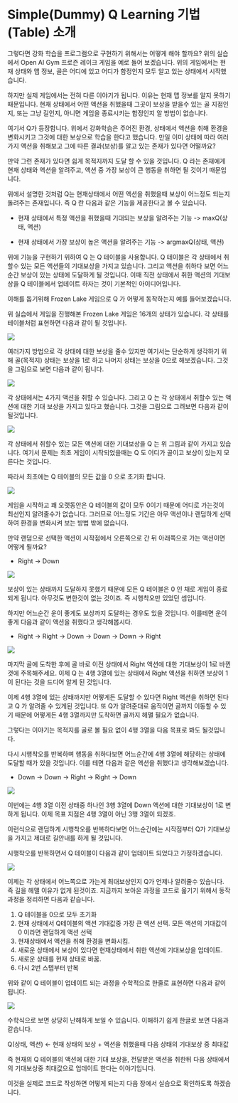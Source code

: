 # Simple(Dummy) Q Learning 기법(Table) 소개

그렇다면 강화 학습을 프로그램으로 구현하기 위해서는 어떻게 해야 할까요? 위의 실습에서 Open AI Gym 프로즌 레이크 게임을 예로 들어 보겠습니다. 위의 게임에서는 현재 상태와 맵 정보, 골은 어디에 있고 어디가 함정인지 모두 알고 있는 상태에서 시작했습니다.

하지만 실제 게임에서는 전혀 다른 이야기가 됩니다. 이유는 현재 맵 정보를 알지 못하기 때문입니다. 현재 상태에서 어떤 액션을 취했을때 그곳이 보상을 받을수 있는 골 지점인지, 또는 그냥 길인지, 아니면 게임을 종료시키는 함정인지 알 방법이 없습니다.

여기서 Q가 등장합니다. 위에서 강화학습은 주어진 환경, 상태에서 액션을 취해 환경을 변화시키고 그것에 대한 보상으로 학습을 한다고 했습니다. 만일 이미 상태에 따라 여러가지 액션을 취해보고 그에 따른 결과(보상)를 알고 있는 존재가 있다면 어떨까요?

만약 그런 존재가 있다면 쉽게 목적지까지 도달 할 수 있을 것입니다. Q 라는 존재에게 현재 상태와 액션을 알려주고, 액션 중 가장 보상이 큰 행동을 취하면 될 것이기 때문입니다.

위에서 설명한 것처럼 Q는 현재상태에서 어떤 액션을 취했을때 보상이 어느정도 되는지 돌려주는 존재입니다. 즉 Q 란 다음과 같은 기능을 제공한다고 볼 수 있습니다.

* 현재 상태에서 특정 액션을 취했을때 기대되는 보상을 알려주는 기능 -> maxQ(상태, 액션)

* 현재 상태에서 가장 보상이 높은 액션을 알려주는 기능 -> argmaxQ(상태, 액션)

위에 기능을 구현하기 위하여 Q 는 Q 테이블을 사용합니다. Q 테이블은 각 상태에서 취할수 있는 모든 액션들의 기대보상을 가지고 있습니다. 그리고 액션을 취하다 보면 어느순간 보상이 있는 상태에 도달하게 될 것입니다. 이때 직전 상태에서 취한 액션의 기대보상을 Q 테이블에서 업데이트 하자는 것이 기본적인 아이디어입니다.

이해를 돕기위해 Frozen Lake 게임으로 Q 가 어떻게 동작하는지 예를 들어보겠습니다.

위 실습에서 게임을 진행해본 Frozen Lake 게임은 16개의 상태가 있습니다. 각 상태를 테이블처럼 표현하면 다음과 같이 될 것입니다.

<img src="http://postfiles14.naver.net/MjAxNzAyMThfMTg4/MDAxNDg3NDAzMDA3Nzc0.nQedecAA5-pH98E_ndo3XWb6AhqbrGYoMqS8z9MiQxgg.FjYBlLdIgOEiduV6-qpGSAKJuq3LKT1wi-YctEpqLnYg.PNG.akj61300/map.png?type=w2" />

여러가지 방법으로 각 상태에 대한 보상을 줄수 있지만 여기서는 단순하게 생각하기 위해 골(목적지) 상태는 보상을 1로 하고 나머지 상태는 보상을 0으로 해보겠습니다. 그것을 그림으로 보면 다음과 같이 됩니다.

<img src="http://postfiles6.naver.net/MjAxNzAyMjRfMTgw/MDAxNDg3OTAxNzAzMzk0.6IWM8bF39JFph3SoDI9fFV5vd6V0aouYWc7LcnAhFBog.ydBLN2lk8eQnAscIU3hcX4j95Jd57D21Vw9cLY8PbcQg.PNG.akj61300/map2.png?type=w2" />

각 상태에서는 4가지 액션을 취할 수 있습니다. 그리고 Q 는 각 상태에서 취할수 있는 액션에 대한 기대 보상을 가지고 있다고 했습니다. 그것을 그림으로 그려보면 다음과 같이 될것입니다.

<img src="http://postfiles6.naver.net/MjAxNzAyMjRfNTAg/MDAxNDg3OTAzNDU2ODYw.0usB7QOnkg1uKMs5T0wd4yMrCfzB78-HG4c_VbyoxHkg.oQpQ72rgcM_VU3knfw6zLftAEjm3BgrKLN06leCy6UIg.PNG.akj61300/q_map01.png?type=w2" />

각 상태에서 취할수 있는 모든 액션에 대한 기대보상을 Q 는 위 그림과 같이 가지고 있습니다. 여기서 문제는 최초 게임이 시작되었을때는 Q 도 어디가 골이고 보상이 있는지 모른다는 것입니다.

따라서 최초에는 Q 테이블의 모든 값을 0 으로 초기화 합니다.

<img src="http://postfiles10.naver.net/MjAxNzAyMjRfODIg/MDAxNDg3OTA0MDc3Mjg5.Y4xUGwQ-OfBAghDoJXi0zYzmZnf4pt7DDqy0iwvClUsg.cY4dMc0cgNl9_rUN_uRcEvQRrAecWX7_3j-wdCgSRI0g.PNG.akj61300/q_map02.png?type=w2" />

게임을 시작하고 꽤 오랫동안은 Q 테이블의 값이 모두 0이기 때문에 어디로 가는것이 최선인지 알려줄수가 없습니다.
그러므로 어느정도 기간은 아무 액션이나 랜덤하게 선택하여 환경을 변화시켜 보는 방법 밖에 없습니다.

만약 랜덤으로 선택한 액션이 시작점에서 오른쪽으로 간 뒤 아래쪽으로 가는 액션이면 어떻게 될까요?

* Right -> Down

<img src="http://postfiles5.naver.net/MjAxNzAyMjRfMTY2/MDAxNDg3OTA5OTk2MDMw.hBtqS9cDz3U6TZgkZpeW-jJkW-MF-BU66cEcILJ6hX8g.6z8Dd_n7cCruTxMJEOXTJpp9tzlBhlcNrDUtg5pRktUg.GIF.akj61300/random02.gif?type=w2" />

보상이 있는 상태까지 도달하지 못했기 때문에 모든 Q 테이블은 0 인 채로 게임이 종료되게 됩니다. 아무것도 변한것이 없는 것이죠. 즉 시행착오만 있었던 셈입니다.

하지만 어느순간 운이 좋게도 보상까지 도달하는 경우도 있을 것입니다. 이를테면 운이좋게 다음과 같이 액션을 취했다고 생각해봅시다.

* Right -> Right -> Down -> Down -> Down -> Right

<img src="http://postfiles5.naver.net/MjAxNzAyMjRfMzAw/MDAxNDg3OTEwNTk0NzYx.YlZoQoPlZSrx-p8XWxBXldwYsX1WDud1Wt5czoPiKWsg.xWkFwXIF3IFAg73gthpbMOS_hCi3vh7mE_ZKHGSymWYg.GIF.akj61300/random03.gif?type=w2" />

마지막 골에 도착한 후에 골 바로 이전 상태에서 Right 액션에 대한 기대보상이 1로 바뀐것에 주목해주세요. 이제 Q 는 4행 3열에 있는 상태에서 Right 액션을 취하면 보상이 1이 된다는 것을 드디어 알게 된 것입니다.

이제 4행 3열에 있는 상태까지만 어떻게든 도달할 수 있다면 Right 액션을 취하면 된다고 Q 가 알려줄 수 있게된 것입니다. 또 Q가 알려준대로 움직이면 골까지 이동할 수 있기 때문에 어떻게든 4행 3열까지만 도착하면 골까지 헤맬 필요가 없습니다.

그렇다는 이야기는 목적지를 골로 볼 필요 없이 4행 3열을 다음 목표로 봐도 될것입니다.

다시 시행착오를 반복하며 행동을 취하다보면 어느순간에 4행 3열에 해당하는 상태에 도달할 때가 있을 것입니다. 이를 테면 다음과 같은 액션을 취했다고 생각해보겠습니다.

* Down -> Down -> Right -> Right -> Down

<img src="http://postfiles5.naver.net/MjAxNzAyMjRfNTQg/MDAxNDg3OTExNTMzOTM4.7EmbrgffUZEn-RYGK1MqjOEKVVbNo1B-bsTjbZT4HD8g.TZ-GqVY3Zs08GITqvCv6zQH1VBltCIBnesThhsDhA6Yg.GIF.akj61300/random04.gif?type=w2" />

이번에는 4행 3열 이전 상태중 하나인 3행 3열에 Down 액션에 대한 기대보상이 1로 변하게 됩니다. 이제 목표 지점은 4행 3열이 아닌 3행 3열이 되겠죠.

이런식으로 랜덤하게 시행착오를 반복하다보면 어느순간에는 시작점부터 Q가 기대보상을 가지고 제대로 길안내를 하게 될 것입니다.

시행착오를 반복하면서 Q 테이블이 다음과 같이 업데이트 되었다고 가정하겠습니다.

<img src="http://postfiles2.naver.net/MjAxNzAyMjRfNjAg/MDAxNDg3OTEyMDA1MzA2.lC-qpfE6tgZ6H9NtNnmDq93MurWR-NGH-pZ3hE2PvrUg.y9jUubHN_HFe2zZvQ_ssn3b-bKjUhdhVmAYMDlmBsHIg.PNG.akj61300/update01.png?type=w2" />

이제는 각 상태에서 어느쪽으로 가는게 최대보상인지 Q가 언제나 알려줄수 있습니다. 즉 길을 헤맬 이유가 없게 된것이죠. 지금까지 보아온 과정을 코드로 옮기기 위해서 동작과정을 정리하면 다음과 같습니다.

1. Q 테이블을 0으로 모두 초기화
2. 현재 상태에서 Q테이블의 액션 기대값중 가장 큰 액션 선택. 모든 액션의 기대값이 0 이라면 랜덤하게 액션 선택
3. 현재상태에서 액션을 취해 환경을 변화시킴.
4. 새로운 상태에서 보상이 있다면 현재상태에서 취한 액션에 기대보상을 업데이트.
5. 새로운 상태를 현재 상태로 바꿈.
5. 다시 2번 스텝부터 반복

위와 같이 Q 테이블이 업데이트 되는 과정을 수학적으로 한줄로 표현하면 다음과 같이 됩니다.

<img src="http://postfiles7.naver.net/MjAxNzAyMjRfNDQg/MDAxNDg3OTE2MDcxMTQ4.YZMQNmz66Og7mG7VDHb_IAwYunRn6TdCZdXyw1WcXKwg.m8FFW3w36wFyy-uXzrhkczrMN3A_jDGSWWuitgdMbO8g.PNG.akj61300/math_01.png?type=w2" />

수학식으로 보면 상당히 난해하게 보일 수 있습니다. 이해하기 쉽게 한글로 보면 다음과 같습니다.

Q(상태, 액션) <- 현재 상태의 보상 + 액션을 취했을때 다음 상태의 기대보상 중 최대값

즉 현재의 Q 테이블의 액션에 대한 기대 보상을, 전달받은 액션을 취한뒤 다음 상태에서의 기대보상중 최대값으로 업데이트 한다는 이야기입니다.

이것을 실제로 코드로 작성하면 어떻게 되는지 다음 장에서 실습으로 확인하도록 하겠습니다.